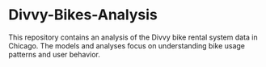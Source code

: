 # Divvy-Bikes-Analysis
This repository contains an analysis of the Divvy bike rental system data in Chicago. The models and analyses focus on understanding bike usage patterns and user behavior.
